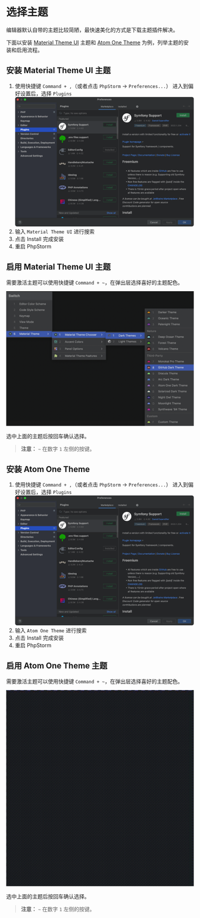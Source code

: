 # 选择主题

编辑器默认自带的主题比较简陋，最快速美化的方式是下载主题插件解决。

下面以安装 [Material Theme UI](https://plugins.jetbrains.com/plugin/8006-material-theme-ui) 主题和 [Atom One Theme](https://plugins.jetbrains.com/plugin/14799-atom-one-theme) 为例，列举主题的安装和启用流程。

## 安装 Material Theme UI 主题

1. 使用快捷键 `Command + ,`（或者点击 `PhpStorm` -> `Preferences...`） 进入到偏好设置后，选择 `Plugins`
   ![](./images/themes/plugins.png)
2. 输入 `Material Theme UI` 进行搜索
3. 点击 Install 完成安装
4. 重启 PhpStorm

## 启用 Material Theme UI 主题

需要激活主题可以使用快捷键 `Command + ~`，在弹出层选择喜好的主题配色。

![](./images/themes/switch-material-theme-ui-theme.png)

选中上面的主题后按回车确认选择。

> **注意：** `~` 在数字 `1` 左侧的按键。

## 安装 Atom One Theme

1. 使用快捷键 `Command + ,`（或者点击 `PhpStorm` -> `Preferences...`） 进入到偏好设置后，选择 `Plugins`
   ![](./images/themes/plugins.png)
2. 输入 `Atom One Theme` 进行搜索
3. 点击 Install 完成安装
4. 重启 PhpStorm

## 启用 Atom One Theme 主题

需要激活主题可以使用快捷键 `Command + ~`，在弹出层选择喜好的主题配色。

![](./images/themes/switch-atom-one-theme.gif)


选中上面的主题后按回车确认选择。

> **注意：** `~` 在数字 `1` 左侧的按键。
